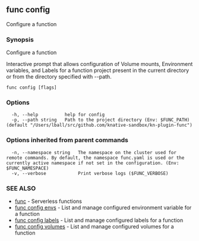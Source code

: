 ## func config

Configure a function

### Synopsis

Configure a function

Interactive prompt that allows configuration of Volume mounts, Environment
variables, and Labels for a function project present in the current directory
or from the directory specified with --path.


```
func config [flags]
```

### Options

```
  -h, --help          help for config
  -p, --path string   Path to the project directory (Env: $FUNC_PATH) (default "/Users/lball/src/github.com/knative-sandbox/kn-plugin-func")
```

### Options inherited from parent commands

```
  -n, --namespace string   The namespace on the cluster used for remote commands. By default, the namespace func.yaml is used or the currently active namespace if not set in the configuration. (Env: $FUNC_NAMESPACE)
  -v, --verbose            Print verbose logs ($FUNC_VERBOSE)
```

### SEE ALSO

* [func](func.md)	 - Serverless functions
* [func config envs](func_config_envs.md)	 - List and manage configured environment variable for a function
* [func config labels](func_config_labels.md)	 - List and manage configured labels for a function
* [func config volumes](func_config_volumes.md)	 - List and manage configured volumes for a function

